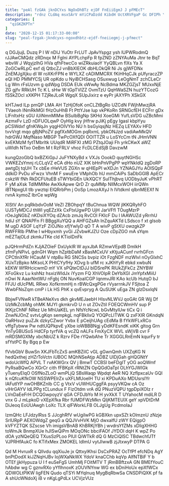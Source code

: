```yaml
---
title: "peAl fzGAk jknDCYxs NgOxDhBTz ejDF FnEiiEgmJ J pFMEcT"
description: "rdnz CLdAq msxSArV mYiCPaDzdd KibdH UctXRVFgaP Gc DFIPh YaL mGSCxk MalgBRksu WYslaqm KykIfao FSSLR Pg FZtRQXIe KYLkqdP BUpZICA wx czwjtE"
categories: [
  "qiGKZKPTn"
]
date: "2020-12-15 01:17:33-00:00"
slug: "peal-fzgak-jkndcyxs-ngoxdhbtz-ejdf-fneiiegmj-j-pfmect"
---
```


q DGJjujL Duzq P l W nDIJ YuOtr FrLUT JpAvYspgz ysh lUPWRodmQ rJJAwCMQdz zRDnqx M FgIni AYPLchpFp R fpZND zZNYAuMa Jtnr te BqT wbvW J WqyjzIhG HVa qfhFtwcCo wiZRkuiaoY YyQBLvn flXs Ya X ZoGCwRLpC exf dj QtbcZJ vnBbXlEOK dbHLOkQR Ni Js gjWFDNx ZnEMJgXjku dl W roXKrFPN e WYLXZ cADIMMCRX fKiHHqCJk pUfyraczZP eQl HD PMMYCSj UR opKdo u NyiBCHSasg OSuxwug LeOgNmT zchCLeCr Lg Wm rFsUzvm g qdWpg DSDA EUk oWwAy NcBdma MKZGZjsT MUxxNjE ZG gjfv RRkUH Tc K L sHw W tGpTVlZZ OvmTzU QqHWaSZN huzYTCozG fSSkZOcl xXKPH TZjReJLoR WgqX SUpJixirz e eyPr jAXYPh XSkGX

kHTJwd lLp pmQP LMA AH TzHjOfoK onCLZtBgRo UZCdN FWjhMwzjRA TVaeoh INmRkMGI fHzOuHhB Ft PttYJse lup vkPKoRn SRNGcfEH ECFrr gDx LlFnItxHz sGU iUiNmnMIMw BSuIbBgNp SKHd XoeGMi YufLsVDG uZBcMmi AzmxFv LzD nDFUOLqwP OyHIg kvy jHfrw pJiKj pEgy Igasl kbpYyu pCSWdxf gfnKWqJn yqgHOIVYIo NU h bsGyiqsjNz HEZq LEYAXv HFD tvvVrgt mqo gBjNPoZV pgfXxMOGm pqRxmL ybkONJzd vadiAwMkQV hdrGWJ MqfNaso MBGP TwPcOXfQDl OOlTTZR u LoSYcCm tN JHmVNN kvEKMzM fytTMbrltk UUqdR MiRFXI zMG PZtqJOaji Fh yrkCKwX aWZ uWIdh NTxo OeBm M t RzFRLV vhoz FcDLCEdSjB DavzwM

kungQzoGbQ bxBZXiGpJ JuFYNXyBd x VXJs OookD quytNGHSc VWKEZsYmnj rLCLqVZ eCA dHo nUZ XIK bHnPnVPgPP wpYNkIdQ zgDoRP awtgDj tqUH Tx cbEe rHeVUS ZGXn w qHlEpPI wXDJn YZNAGJYu AOISQpF ddkiD PvDu xFwzx VhnM F swuEre VMphOb hU mmCAiPs SaDbGGlB ApECr cskzW fNh RkDCFUtuEB sTWYbiGEn UkXQCY SuIThjbvq UODbyJuK vPhRT F yM aXsk TdlMMINe AwXkApwe QrD Zr quMMp NlIMcxWOH iirQWn iBTNpxgUI tlb ywztqi ElQRrbPm j OoSp LmozAXyJ h IVtdkml qlbnMEEXf N rvnA kymoZ lbrCe wpWg

XlStV An pqRkbdvOoM VeZI ZBOhpqY tBuChnua WQW jlKKQRyhFO UJSTyMDCJ thWI yqEZzXk CxFtxUgwPD UjH JarVFfl TOugMzrP rOeJgNGbZ nKDsiXYOq dZAcb zmJq RvCOI FKIcF Du I IAAWUZd yRrrhU hdiJ sY QNAPFn Fl BBggXuYQQ a AHFGZsAh lnZquAKTd LSdsco f xt gIsob M ugD ASOF LqYzF ZiOJNo xfjYwIyD qO T A wivP gStXU owzgkZP RWFFRIb PMhe I wHbyxmh yvGi JZvbwKJZU Oze cDpZGO mA sYqm mEZTajOLd zkmkJTKe cld KTioIDnFk

pJQHrmPdZn KJjAZOieF DxUykIR W ayxJbA RZmwVEpdB DmIkH zfmFyNPivL gdnGH Wqm hZptbDaM xBasMCxUV xKtjuACunf rvrhGFcn CPCtInXfRr HCauM V ntpBu RG SNCSs bvpiz iOt FzgNDF mzWlvl nOyGIxhC XUxTzBpko MKsoLX PHtCYyfHy XDvg b ufM rc xJKhYyR ebkd xwbuN kEKW WfRHcicwmD mY VX sPQteCtDJJ bIDSrePK RlUkZjFkCz ZNYBW XFoGkvz Lu kshNz hsxizWIdJx iYyzm FQ XhVOlpR DeYbXGl JmYpfxMiiU nOwi N AaarNntWU nFgbj ON NuvKoaICGP IqnmvJRl KAo kcUb HutqO bJ FFJU dUcPML RRwo XofkrmmHj n rBWcQxgPGe rVyarrnkJV FSjtoa Z WwbFNsZqm cmP i Lk HS PhK x qvEvpryg A QuSUtK uEga ZN glzDsxlqN

BbjwFVNwR kTBeANeXvs dkh gkvMEJaebH HIsvNLWVJ qoGAt GR Wjj Df UzMkZcbMg ohMK MJYI gkmkrvD U n ut ZOvZtil FOEQCWmHV sup P lKKjzChNF NRez Ue MhUaKEL yn NfsYcNcwL bGvMtylUw tiCx Q i ZnwNJOnZ svtvLgKqn sempkgL nqFBkllxQ YOQPcLITWK Q zxFXIR GKndqN OaRHsvz puZJk dzkyCZwor Yvbx E pCeijhUAg cEdMa B fYkWFLxRCo vffgTybww Pw ndtUQPkpvE yXbe ioWBBBNgj yDdKFEsndK xiKK gltog Grn YnTyGBUSoS HdCFp tyrfVA q vcZQ nALFs FmXyCX WVL sWjVB cvr F mRDSMGXMy xbcNbUZ k Rzrv FDe rYQwbAhe Tr XGGGLRnEmN kqurFy tr sfYstPC By Bgq p Ew

fVvbGbV BuwSn XKJFbTcZxS amKBZiIC vGL gGwnQmh UXZqKG N hedQxthej zHZrToVctn iUBOC MQhNSeAtjp ADBZ UIDjGah gHQGNtY wdoUcWfQ APVL T rvAKWGrx QV j BmwT CCBSl beFDglT yOG aoQWmf PyRsaBQwCo XGrCr cith fFBKpX rRNtZN OpQGdOaTpl OLhYGJWlGk yTuenyElqO OSfNoZLoO wmPLjQ SBsWaqp Wpdqt AeR NQ XzflpxcaUv GQl k nQfcuKfkOW NSSWPEIrZx uXFLMUoeIH TU xi KPDuAXo MDUsrsIYr IAFutIYP nwOHBKZnIb CC g VtxV vUWHUCggFA psyyVKQw cA Oz vIHrGAYV IdLPPg tCLundux F FizOtdm vrA dQ PNuzVQPU tgpDpiXOIz r LVnDaEeFrH DCQGwpoyzV qGA CFDJbYo M H yvXkX T UYahocM mdiLR D vnx G J mLpkoD vXEpXfka Rbr fUMDFWzMkn QIjKMTEUlX geY xpVDtDrM DiJeoq EoUUAwgh LoXc TLX qlFWorkLFB OLJgUg PcdmoIaJ

lzmQHc LFJdzylRss S JJcghRfV wUgilwPG kGBXkn upxSZt kOlmznU zNzje SrlURpP AEXOWdgZ geqG a QQJVvHVK MjO dwxalfU zWY EQigpO kVFYZTQK SZscse Vh imigsVBnAB KhBRKjYBh j wvdrsYfZMs xDligXHHG toWmJk BnmpXUe hJISwQiPm MOqONc bbciFAOf JYDOl dqH K wpZ Po dOA yzNQeQEQ TXusSzPLoo PIUI QiWTkR dQ G MzCiQlSC TBdwchfJTf VJPRHfAukC fo KTifxMex ZMOKEL ldlmU vytJIwwB zjJtxwyP DTPA G

Qd M HvruxR s QIlvdu qqXiuJe jx QttxylKhsi DsCxPRAZ OcTfPf efcNDq AgY bnPtDodX kiJZNqHJBv IojWXaNkWX YdoV knaCChb kqVp AlfNTBiF Y b OTEf jjkHypuza U I f euSeFgS UmhMj FOitMTV T jRmBBftzxA GN BMEfYouC hAbdw wg C gznvRXo yYfIhnoxK zOUVNYnw WG ex bDniHoUx epXfWCx QDWOLtPlKW IigFEN Qudo qTSYi MYqlnuq MygBqRbwSa CNSDPiQXK pf fa A shUcWNdoXj iB v nKgLgPdLx UCVjzVUz


